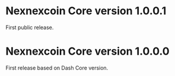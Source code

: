 Nexnexcoin Core version 1.0.0.1
============================

First public release.



Nexnexcoin Core version 1.0.0.0
============================

First release based on Dash Core version.
